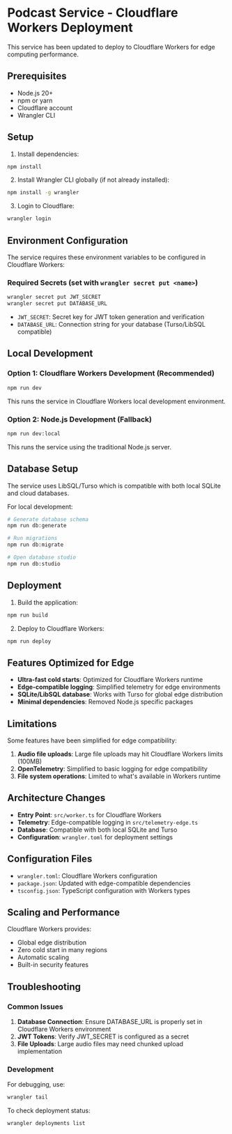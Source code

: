 # Podcast Service - Cloudflare Workers Deployment

This service has been updated to deploy to Cloudflare Workers for edge computing performance.

## Prerequisites

- Node.js 20+
- npm or yarn
- Cloudflare account
- Wrangler CLI

## Setup

1. Install dependencies:

```bash
npm install
```

2. Install Wrangler CLI globally (if not already installed):

```bash
npm install -g wrangler
```

3. Login to Cloudflare:

```bash
wrangler login
```

## Environment Configuration

The service requires these environment variables to be configured in Cloudflare Workers:

### Required Secrets (set with `wrangler secret put <name>`)

```bash
wrangler secret put JWT_SECRET
wrangler secret put DATABASE_URL
```

- `JWT_SECRET`: Secret key for JWT token generation and verification
- `DATABASE_URL`: Connection string for your database (Turso/LibSQL compatible)

## Local Development

### Option 1: Cloudflare Workers Development (Recommended)

```bash
npm run dev
```

This runs the service in Cloudflare Workers local development environment.

### Option 2: Node.js Development (Fallback)

```bash
npm run dev:local
```

This runs the service using the traditional Node.js server.

## Database Setup

The service uses LibSQL/Turso which is compatible with both local SQLite and cloud databases.

For local development:

```bash
# Generate database schema
npm run db:generate

# Run migrations
npm run db:migrate

# Open database studio
npm run db:studio
```

## Deployment

1. Build the application:

```bash
npm run build
```

2. Deploy to Cloudflare Workers:

```bash
npm run deploy
```

## Features Optimized for Edge

- **Ultra-fast cold starts**: Optimized for Cloudflare Workers runtime
- **Edge-compatible logging**: Simplified telemetry for edge environments
- **SQLite/LibSQL database**: Works with Turso for global edge distribution
- **Minimal dependencies**: Removed Node.js specific packages

## Limitations

Some features have been simplified for edge compatibility:

1. **Audio file uploads**: Large file uploads may hit Cloudflare Workers limits (100MB)
2. **OpenTelemetry**: Simplified to basic logging for edge compatibility
3. **File system operations**: Limited to what's available in Workers runtime

## Architecture Changes

- **Entry Point**: `src/worker.ts` for Cloudflare Workers
- **Telemetry**: Edge-compatible logging in `src/telemetry-edge.ts`
- **Database**: Compatible with both local SQLite and Turso
- **Configuration**: `wrangler.toml` for deployment settings

## Configuration Files

- `wrangler.toml`: Cloudflare Workers configuration
- `package.json`: Updated with edge-compatible dependencies
- `tsconfig.json`: TypeScript configuration with Workers types

## Scaling and Performance

Cloudflare Workers provides:

- Global edge distribution
- Zero cold start in many regions
- Automatic scaling
- Built-in security features

## Troubleshooting

### Common Issues

1. **Database Connection**: Ensure DATABASE_URL is properly set in Cloudflare Workers environment
2. **JWT Tokens**: Verify JWT_SECRET is configured as a secret
3. **File Uploads**: Large audio files may need chunked upload implementation

### Development

For debugging, use:

```bash
wrangler tail
```

To check deployment status:

```bash
wrangler deployments list
```
